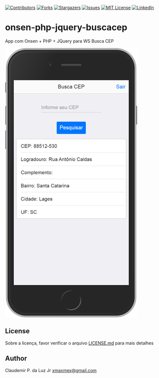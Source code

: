 [![Contributors][contributors-shield]][contributors-url]
[![Forks][forks-shield]][forks-url]
[![Stargazers][stars-shield]][stars-url]
[![Issues][issues-shield]][issues-url]
[![MIT License][license-shield]][license-url]
[![LinkedIn][linkedin-shield]][linkedin-url]

# onsen-php-jquery-buscacep

App com Onsen + PHP + JQuery para WS Busca CEP
 
 ![](https://github.com/xmaxmex/onsen-php-jquery-buscacep/blob/master/buscacep-image.png)

## License

Sobre a licença, favor verificar o arquivo [LICENSE.md](LICENSE.md) para mais detalhes

## Author

Claudemir P. da Luz Jr <xmaxmex@gmail.com>




<!-- MARKDOWN LINKS & IMAGES -->
<!-- https://www.markdownguide.org/basic-syntax/#reference-style-links -->
[contributors-shield]: https://img.shields.io/github/contributors/xmaxmex/onsen-php-jquery-buscacep.svg?style=flat-square
[contributors-url]: https://github.com/xmaxmex/onsen-php-jquery-buscacep/graphs/contributors
[forks-shield]: https://img.shields.io/github/forks/xmaxmex/onsen-php-jquery-buscacep.svg?style=flat-square
[forks-url]: https://github.com/xmaxmex/onsen-php-jquery-buscacep/network/members
[stars-shield]: https://img.shields.io/github/stars/xmaxmex/onsen-php-jquery-buscacep.svg?style=flat-square
[stars-url]: https://github.com/xmaxmex/onsen-php-jquery-buscacep/stargazers
[issues-shield]: https://img.shields.io/github/issues/xmaxmex/onsen-php-jquery-buscacep.svg?style=flat-square
[issues-url]: https://github.com/xmaxmex/onsen-php-jquery-buscacep/blob/issues
[license-shield]: https://img.shields.io/github/license/xmaxmex/onsen-php-jquery-buscacep.svg?style=flat-square
[license-url]: https://github.com/xmaxmex/onsen-php-jquery-buscacep/blob/master/LICENSE
[linkedin-shield]: https://img.shields.io/badge/-LinkedIn-black.svg?style=flat-square&logo=linkedin&colorB=555
[linkedin-url]: https://www.linkedin.com/in/claudemirdaluz/
[product-screenshot]: images/screenshot.png

